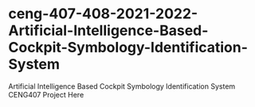 # ceng-407-408-2021-2022-Artificial-Intelligence-Based-Cockpit-Symbology-Identification-System
Artificial Intelligence Based Cockpit Symbology Identification System
CENG407 Project
Here
